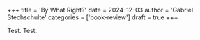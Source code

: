 +++
title = 'By What Right?'
date = 2024-12-03
author = 'Gabriel Stechschulte'
categories = ['book-review']
draft = true
+++

Test. Test.
